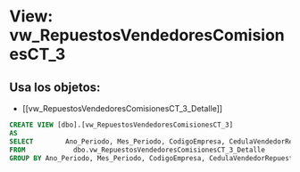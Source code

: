 # View: vw_RepuestosVendedoresComisionesCT_3

## Usa los objetos:
- [[vw_RepuestosVendedoresComisionesCT_3_Detalle]]

```sql
CREATE VIEW [dbo].[vw_RepuestosVendedoresComisionesCT_3]
AS
SELECT        Ano_Periodo, Mes_Periodo, CodigoEmpresa, CedulaVendedorRepuestos, SUM(ValorBaseTaller) AS ValorBaseTaller
FROM            dbo.vw_RepuestosVendedoresComisionesCT_3_Detalle
GROUP BY Ano_Periodo, Mes_Periodo, CodigoEmpresa, CedulaVendedorRepuestos


```
